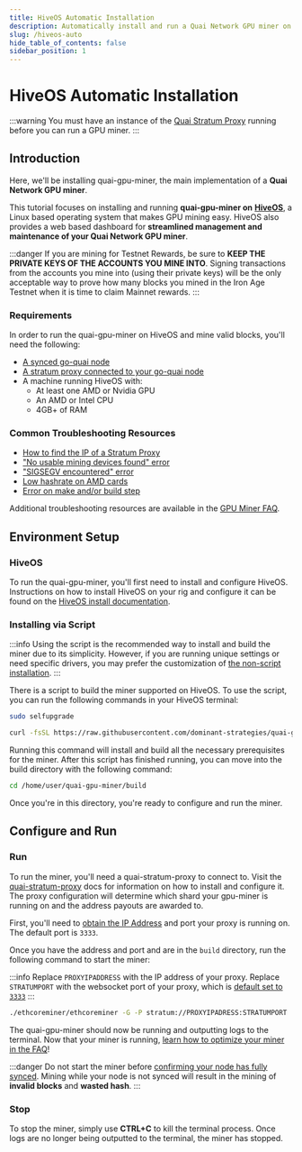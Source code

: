 ```yaml
---
title: HiveOS Automatic Installation
description: Automatically install and run a Quai Network GPU miner on HiveOS.
slug: /hiveos-auto
hide_table_of_contents: false
sidebar_position: 1
---
```


# HiveOS Automatic Installation

:::warning
You must have an instance of the [Quai Stratum Proxy](../../../stratum-proxy/run-stratum/run-stratum.md) running before you can run a GPU miner.
:::

## Introduction

Here, we'll be installing quai-gpu-miner, the main implementation of a **Quai Network GPU miner**.

This tutorial focuses on installing and running **quai-gpu-miner on** [**HiveOS**](https://hiveon.com/os/), a Linux based operating system that makes GPU mining easy. HiveOS also provides a web based dashboard for **streamlined management and maintenance of your Quai Network GPU miner**.

:::danger
If you are mining for Testnet Rewards, be sure to **KEEP THE PRIVATE KEYS OF THE ACCOUNTS YOU MINE INTO**. Signing transactions from the accounts you mine into (using their private keys) will be the only acceptable way to prove how many blocks you mined in the Iron Age Testnet when it is time to claim Mainnet rewards.
:::

### Requirements

In order to run the quai-gpu-miner on HiveOS and mine valid blocks, you'll need the following:

* [A synced go-quai node](../../../node/start-a-node/start-a-node.md)
* [A stratum proxy connected to your go-quai node](../../../stratum-proxy/run-stratum/run-stratum.md)
* A machine running HiveOS with:
  * At least one AMD or Nvidia GPU
  * An AMD or Intel CPU
  * 4GB+ of RAM

### Common Troubleshooting Resources

* [How to find the IP of a Stratum Proxy](../../../stratum-proxy/stratum-faq/stratum-faq.md#stratum-ip-address)
* ["No usable mining devices found" error](../gpu-miner-faq/gpu-miner-faq.md#no-opencl-platforms-found--no-usable-mining-devices)
* ["SIGSEGV encountered" error](../gpu-miner-faq/gpu-miner-faq.md#sigsegv)
* [Low hashrate on AMD cards](../gpu-miner-faq/gpu-miner-faq.md#amd-low-hashrate)
* [Error on make and/or build step](../gpu-miner-faq/gpu-miner-faq.md#error-on-make-andor-build)

Additional troubleshooting resources are available in the [GPU Miner FAQ](../gpu-miner-faq/gpu-miner-faq.md).

## Environment Setup

### HiveOS

To run the quai-gpu-miner, you'll first need to install and configure HiveOS. Instructions on how to install HiveOS on your rig and configure it can be found on the [HiveOS install documentation](https://hiveon.com/install/).

### Installing via Script

:::info
Using the script is the recommended way to install and build the miner due to its simplicity. However, if you are running unique settings or need specific drivers, you may prefer the customization of [the non-script installation](../hive-manual/hive-manual.md).
:::

There is a script to build the miner supported on HiveOS. To use the script, you can run the following commands in your HiveOS terminal:

```bash
sudo selfupgrade
```

```bash
curl -fsSL https://raw.githubusercontent.com/dominant-strategies/quai-gpu-miner/main/miner_deploy_script.sh | bash
```

Running this command will install and build all the necessary prerequisites for the miner. After this script has finished running, you can move into the build directory with the following command:

```bash
cd /home/user/quai-gpu-miner/build
```

Once you're in this directory, you're ready to configure and run the miner.

## Configure and Run

### Run

To run the miner, you'll need a quai-stratum-proxy to connect to. Visit the [quai-stratum-proxy](../../../stratum-proxy/run-stratum/run-stratum.md) docs for information on how to install and configure it. The proxy configuration will determine which shard your gpu-miner is running on and the address payouts are awarded to.

First, you'll need to [obtain the IP Address](../../../stratum-proxy/stratum-faq/stratum-faq.md#stratum-ip-address) and port your proxy is running on. The default port is `3333`.

Once you have the address and port and are in the `build` directory, run the following command to start the miner:

:::info
Replace `PROXYIPADDRESS` with the IP address of your proxy. Replace `STRATUMPORT` with the websocket port of your proxy, which is [default set to `3333`](../../../stratum-proxy/stratum-faq/stratum-faq.md#stratum-port)
:::

```bash
./ethcoreminer/ethcoreminer -G -P stratum://PROXYIPADRESS:STRATUMPORT
```

The quai-gpu-miner should now be running and outputting logs to the terminal. Now that your miner is running, [learn how to optimize your miner in the FAQ](../gpu-miner-faq/gpu-miner-faq.md#optimization)!

:::danger
Do not start the miner before [confirming your node has fully synced](../../../node/node-faq/node-faq.md#check-sync-status). Mining while your node is not synced will result in the mining of **invalid blocks** and **wasted hash**.
:::

### Stop

To stop the miner, simply use **CTRL+C** to kill the terminal process. Once logs are no longer being outputted to the terminal, the miner has stopped.